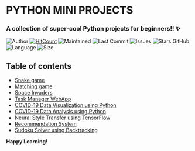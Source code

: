 # PYTHON MINI PROJECTS

### A collection of super-cool Python projects for beginners!! ✨

![Author](https://img.shields.io/badge/author-vnaazleen-orange)
[![HitCount](http://hits.dwyl.com/vnaazleen/Python-Mini-Projects.svg)](http://hits.dwyl.com/vnaazleen/Python-Mini-Projects)
![Maintained](https://img.shields.io/maintenance/yes/2020)
![Last Commit](https://img.shields.io/github/last-commit/vnaazleen/Python-Mini-Projects)
![Issues](https://img.shields.io/github/issues/vnaazleen/Python-Mini-Projects)
![Stars GitHub](https://img.shields.io/github/stars/vnaazleen/Python-Mini-Projects)
![Language](https://img.shields.io/github/languages/top/vnaazleen/Python-Mini-Projects)
![Size](https://img.shields.io/github/repo-size/vnaazleen/Python-Mini-Projects)

## Table of contents
* [Snake game](https://github.com/Shaikvaseemnaazleen/Python-Mini-Projects/tree/master/Snake-Game)
* [Matching game](https://github.com/Shaikvaseemnaazleen/Python-Mini-Projects/tree/master/Matching%20Game)
* [Space Invaders](https://github.com/Shaikvaseemnaazleen/Python-Mini-Projects/tree/master/Space%20Invaders)
* [Task Manager WebApp](https://github.com/Shaikvaseemnaazleen/Python-Mini-Projects/tree/master/To-Do-List-App)
* [COVID-19 Data Visualization using Python](https://github.com/vnaazleen/Python-Mini-Projects/tree/master/COVID-19%20Data%20Visualization%20using%20Python)
* [COVID-19 Data Analysis using Python](https://github.com/Shaikvaseemnaazleen/Python-Mini-Projects/tree/master/COVID-19-DataAnalysis-using-Python)
* [Neural Style Transfer using TensorFlow](https://github.com/Shaikvaseemnaazleen/Python-Mini-Projects/tree/master/Neural%20Style%20Transfer%20using%20TensorFlow)
* [Recommendation System](https://github.com/Shaikvaseemnaazleen/Python-Mini-Projects/tree/master/Recommendation%20System)
* [Sudoku Solver using Backtracking](https://github.com/vnaazleen/Python-Mini-Projects/tree/master/Sudoku%20Solver%20using%20backtracking)


**Happy Learning!**
